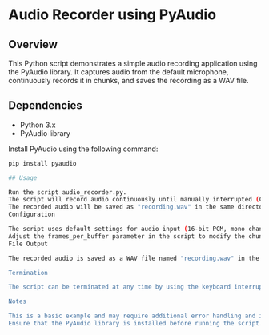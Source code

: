 # Audio Recorder using PyAudio

## Overview

This Python script demonstrates a simple audio recording application using the PyAudio library. It captures audio from the default microphone, continuously records it in chunks, and saves the recording as a WAV file.

## Dependencies

- Python 3.x
- PyAudio library

Install PyAudio using the following command:

```bash
pip install pyaudio

## Usage

Run the script audio_recorder.py.
The script will record audio continuously until manually interrupted (Ctrl+C).
The recorded audio will be saved as "recording.wav" in the same directory as the script.
Configuration

The script uses default settings for audio input (16-bit PCM, mono channel, 44100 Hz sample rate).
Adjust the frames_per_buffer parameter in the script to modify the chunk size for recording.
File Output

The recorded audio is saved as a WAV file named "recording.wav" in the script's directory.

Termination

The script can be terminated at any time by using the keyboard interrupt (Ctrl+C).

Notes

This is a basic example and may require additional error handling and input validation for production use.
Ensure that the PyAudio library is installed before running the script.
